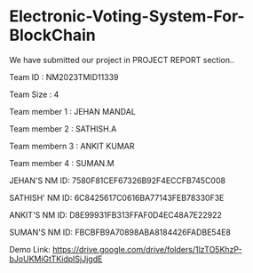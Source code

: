 # Electronic-Voting-System-For-BlockChain

We have submitted our project in PROJECT REPORT section..

Team ID : NM2023TMID11339

Team Size : 4

Team member 1 : JEHAN MANDAL

Team member 2 : SATHISH.A

Team membern 3 : ANKIT KUMAR

Team member 4 : SUMAN.M


JEHAN'S NM ID: 7580F81CEF67326B92F4ECCFB745C008

SATHISH' NM ID: 6C8425617C0616BA77143FEB78330F3E

ANKIT'S NM ID: D8E99931FB313FFAF0D4EC48A7E22922

SUMAN'S NM ID: FBCBFB9A70898ABA8184426FADBE54E8

Demo Link: https://drive.google.com/drive/folders/1lzTO5KhzP-bJoUKMiGtTKidpISjJjgdE


